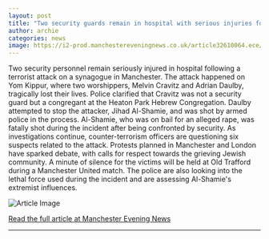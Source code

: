 ```yaml
---
layout: post
title: "Two security guards remain in hospital with serious injuries following Manchester synagogue terror attack"
author: archie
categories: news
image: https://i2-prod.manchestereveningnews.co.uk/article32610064.ece/ALTERNATES/s1200/0_Manchester-synagogue-incident.jpg
---
```

Two security personnel remain seriously injured in hospital following a terrorist attack on a synagogue in Manchester. The attack happened on Yom Kippur, where two worshippers, Melvin Cravitz and Adrian Daulby, tragically lost their lives. Police clarified that Cravitz was not a security guard but a congregant at the Heaton Park Hebrew Congregation. Daulby attempted to stop the attacker, Jihad Al-Shamie, and was shot by armed police in the process. Al-Shamie, who was on bail for an alleged rape, was fatally shot during the incident after being confronted by security. As investigations continue, counter-terrorism officers are questioning six suspects related to the attack. Protests planned in Manchester and London have sparked debate, with calls for respect towards the grieving Jewish community. A minute of silence for the victims will be held at Old Trafford during a Manchester United match. The police are also looking into the lethal force used during the incident and are assessing Al-Shamie's extremist influences.

![Article Image](https://i2-prod.manchestereveningnews.co.uk/article32610064.ece/ALTERNATES/s1200/0_Manchester-synagogue-incident.jpg)

[Read the full article at Manchester Evening News](https://www.manchestereveningnews.co.uk/news/greater-manchester-news/two-security-men-in-hospital-32609979)

---
